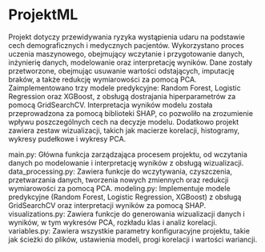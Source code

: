 # ProjektML

Projekt dotyczy przewidywania ryzyka wystąpienia udaru na podstawie cech demograficznych i medycznych pacjentów. Wykorzystano proces uczenia maszynowego, obejmujący wczytanie i przygotowanie danych, inżynierię danych, modelowanie oraz interpretację wyników. Dane zostały przetworzone, obejmując usuwanie wartości odstających, imputację braków, a także redukcję wymiarowości za pomocą PCA.
Zaimplementowano trzy modele predykcyjne: Random Forest, Logistic Regression oraz XGBoost, z obsługą dostrajania hiperparametrów za pomocą GridSearchCV. Interpretacja wyników modelu została przeprowadzona za pomocą biblioteki SHAP, co pozwoliło na zrozumienie wpływu poszczególnych cech na decyzje modelu. Dodatkowo projekt zawiera zestaw wizualizacji, takich jak macierze korelacji, histogramy, wykresy pudełkowe i wykresy PCA.


main.py: Główna funkcja zarządzająca procesem projektu, od wczytania danych po modelowanie i interpretację wyników z obsługą wizualizacji.
data_processing.py: Zawiera funkcje do wczytywania, czyszczenia, przetwarzania danych, tworzenia nowych zmiennych oraz redukcji wymiarowości za pomocą PCA.
modeling.py: Implementuje modele predykcyjne (Random Forest, Logistic Regression, XGBoost) z obsługą GridSearchCV oraz interpretacji wyników za pomocą SHAP.
visualizations.py: Zawiera funkcje do generowania wizualizacji danych i wyników, w tym wykresów PCA, rozkładu klas i analiz korelacji.
variables.py: Zawiera wszystkie parametry konfiguracyjne projektu, takie jak ścieżki do plików, ustawienia modeli, progi korelacji i wartości wariancji.
